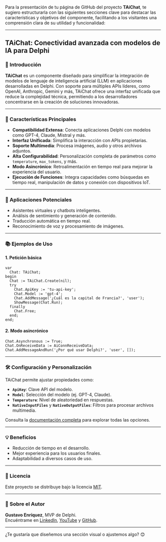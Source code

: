 Para la presentación de tu página de GitHub del proyecto **TAiChat**, te sugiero estructurarla con las siguientes secciones clave para destacar las características y objetivos del componente, facilitando a los visitantes una comprensión clara de su utilidad y funcionalidad:

---

## TAiChat: Conectividad avanzada con modelos de IA para Delphi

### 🚀 Introducción

**TAiChat** es un componente diseñado para simplificar la integración de modelos de lenguaje de inteligencia artificial (LLM) en aplicaciones desarrolladas en Delphi. Con soporte para múltiples APIs líderes, como OpenAI, Anthropic, Gemini y más, TAiChat ofrece una interfaz unificada que reduce la complejidad técnica, permitiendo a los desarrolladores concentrarse en la creación de soluciones innovadoras.

---

### 🌟 Características Principales

- **Compatibilidad Extensa**: Conecta aplicaciones Delphi con modelos como GPT-4, Claude, Mistral y más.
- **Interfaz Unificada**: Simplifica la interacción con APIs propietarias.
- **Soporte Multimedia**: Procesa imágenes, audio y otros archivos adjuntos.
- **Alta Configurabilidad**: Personalización completa de parámetros como `temperature`, `max_tokens`, y más.
- **Modo Asincrónico**: Retroalimentación en tiempo real para mejorar la experiencia del usuario.
- **Ejecución de Funciones**: Integra capacidades como búsquedas en tiempo real, manipulación de datos y conexión con dispositivos IoT.

---

### 🎯 Aplicaciones Potenciales

- Asistentes virtuales y chatbots inteligentes.
- Análisis de sentimiento y generación de contenido.
- Traducción automática en tiempo real.
- Reconocimiento de voz y procesamiento de imágenes.

---

### 📚 Ejemplos de Uso

#### 1. Petición básica
```delphi
var
  Chat: TAiChat;
begin
  Chat := TAiChat.Create(nil);
  try
    Chat.ApiKey := 'tu-api-key';
    Chat.Model := 'gpt-4';
    Chat.AddMessage('¿Cuál es la capital de Francia?', 'user');
    ShowMessage(Chat.Run);
  finally
    Chat.Free;
  end;
end;
```

#### 2. Modo asincrónico
```delphi
Chat.Asynchronous := True;
Chat.OnReceiveData := AiConnReceiveData;
Chat.AddMessageAndRun('¿Por qué usar Delphi?', 'user', []);
```

---

### 🛠️ Configuración y Personalización

TAiChat permite ajustar propiedades como:
- **`ApiKey`**: Clave API del modelo.
- **`Model`**: Selección del modelo (ej. GPT-4, Claude).
- **`Temperature`**: Nivel de aleatoriedad en respuestas.
- **`NativeInputFiles`** y **`NativeOutputFiles`**: Filtros para procesar archivos multimedia.

Consulta la [documentación completa](#) para explorar todas las opciones.

---

### 💡 Beneficios

- Reducción de tiempo en el desarrollo.
- Mejor experiencia para los usuarios finales.
- Adaptabilidad a diversos casos de uso.

---

### 📜 Licencia

Este proyecto se distribuye bajo la licencia [MIT](LICENSE).

---

### 👤 Sobre el Autor

**Gustavo Enríquez**, MVP de Delphi.  
Encuéntrame en [LinkedIn](https://www.linkedin.com/in/gustavo-enriquez-3937654a/), [YouTube](https://www.youtube.com/@cimamaker3945) y [GitHub](https://github.com/gustavoeenriquez/).

---

¿Te gustaría que diseñemos una sección visual o ajustemos algo? 😊
